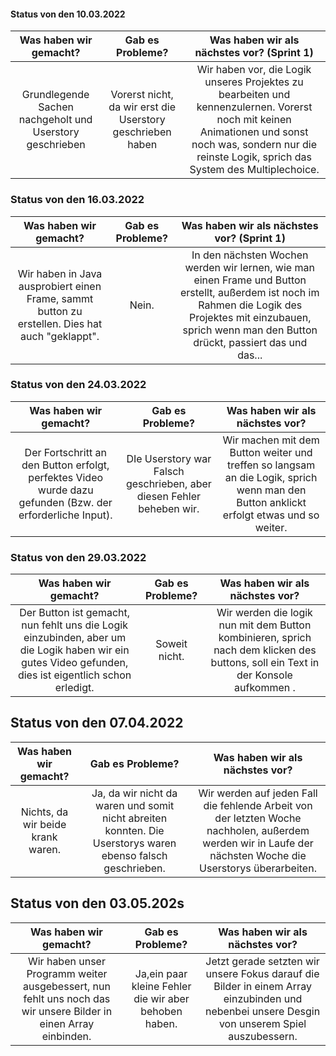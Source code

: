 #### Status von den 10.03.2022

| Was haben wir gemacht? | Gab es Probleme?| Was haben wir als nächstes vor? (Sprint 1)|
| :--------------------: | :-------------: | :-----------------------------: |
| Grundlegende Sachen nachgeholt und Userstory geschrieben    | Vorerst nicht, da wir erst die Userstory geschrieben haben    | Wir haben vor, die Logik unseres Projektes zu bearbeiten und kennenzulernen. Vorerst noch mit keinen Animationen und sonst noch was, sondern nur die reinste Logik, sprich das System des Multiplechoice.|

### Status von den 16.03.2022

| Was haben wir gemacht? | Gab es Probleme?| Was haben wir als nächstes vor? (Sprint 1)|
| :--------------------: | :-------------: | :-----------------------------: |
| Wir haben in Java ausprobiert einen Frame, sammt button zu erstellen. Dies hat auch "geklappt".    | Nein. | In den nächsten Wochen werden wir lernen, wie man einen Frame und Button erstellt, außerdem ist noch im Rahmen die Logik des Projektes mit einzubauen, sprich wenn man den Button drückt, passiert das und das... | 

### Status von den 24.03.2022

| Was haben wir gemacht? | Gab es Probleme?| Was haben wir als nächstes vor? |
| :--------------------: | :-------------: | :-----------------------------: |
| Der Fortschritt an den Button erfolgt, perfektes Video wurde dazu gefunden (Bzw. der erforderliche Input).| DIe Userstory war Falsch geschrieben, aber diesen Fehler beheben wir. | Wir machen mit dem Button weiter und treffen so langsam an die Logik, sprich wenn man den Button anklickt erfolgt etwas und so weiter.  | 

### Status von den 29.03.2022

| Was haben wir gemacht? | Gab es Probleme?| Was haben wir als nächstes vor? |
| :--------------------: | :-------------: | :-----------------------------: |
| Der Button ist gemacht, nun fehlt uns die Logik einzubinden, aber um die Logik haben wir ein gutes Video gefunden, dies ist eigentlich schon erledigt.| Soweit nicht. | Wir werden die logik nun mit dem Button kombinieren, sprich nach dem klicken des buttons, soll ein Text in der Konsole aufkommen .   | 

## Status von den 07.04.2022

| Was haben wir gemacht? | Gab es Probleme?| Was haben wir als nächstes vor? |
| :--------------------: | :-------------: | :-----------------------------: |
| Nichts, da wir beide krank waren.| Ja, da wir nicht da waren und somit nicht abreiten konnten. Die Userstorys waren ebenso falsch geschrieben.| Wir werden auf jeden Fall die fehlende Arbeit von der letzten Woche nachholen, außerdem werden wir in Laufe der nächsten Woche die Userstorys überarbeiten. | 

## Status von den 03.05.202s
| Was haben wir gemacht? | Gab es Probleme?| Was haben wir als nächstes vor? |
| :--------------------: | :--------------:| :------------------------------:|
| Wir haben unser Programm weiter ausgebessert, nun fehlt uns noch das wir unsere Bilder in einen Array einbinden.| Ja,ein paar kleine Fehler die wir aber behoben haben.|Jetzt gerade setzten wir unsere Fokus darauf die Bilder in einem Array einzubinden und nebenbei unsere Desgin von unserem Spiel auszubessern.|
